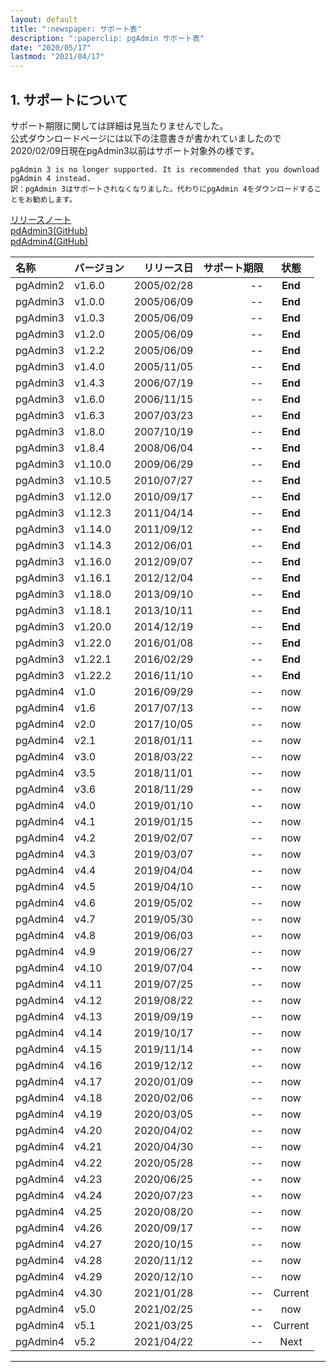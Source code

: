 ```yaml
---
layout: default
title: ":newspaper: サポート表"
description: ":paperclip: pgAdmin サポート表"
date: "2020/05/17"
lastmod: "2021/04/17"
---
```


## 1. サポートについて

サポート期限に関しては詳細は見当たりませんでした。  
公式ダウンロードページには以下の注意書きが書かれていましたので2020/02/09日現在pgAdmin3以前はサポート対象外の様です。  

    pgAdmin 3 is no longer supported. It is recommended that you download pgAdmin 4 instead.
    訳：pgAdmin 3はサポートされなくなりました。代わりにpgAdmin 4をダウンロードすることをお勧めします。

[リリースノート](https://www.pgadmin.org/docs/pgadmin4/development/release_notes.html)  
[pdAdmin3(GitHub)](https://github.com/postgres/pgadmin3)  
[pdAdmin4(GitHub)](https://github.com/postgres/pgadmin4)  

| 名称       | バージョン   |      リリース日 | サポート期限 |    状態   |
| :------- | :------ | ---------: | -----: | :-----: |
| pgAdmin2 | v1.6.0  | 2005/02/28 |     -- | **End** |
| pgAdmin3 | v1.0.0  | 2005/06/09 |     -- | **End** |
| pgAdmin3 | v1.0.3  | 2005/06/09 |     -- | **End** |
| pgAdmin3 | v1.2.0  | 2005/06/09 |     -- | **End** |
| pgAdmin3 | v1.2.2  | 2005/06/09 |     -- | **End** |
| pgAdmin3 | v1.4.0  | 2005/11/05 |     -- | **End** |
| pgAdmin3 | v1.4.3  | 2006/07/19 |     -- | **End** |
| pgAdmin3 | v1.6.0  | 2006/11/15 |     -- | **End** |
| pgAdmin3 | v1.6.3  | 2007/03/23 |     -- | **End** |
| pgAdmin3 | v1.8.0  | 2007/10/19 |     -- | **End** |
| pgAdmin3 | v1.8.4  | 2008/06/04 |     -- | **End** |
| pgAdmin3 | v1.10.0 | 2009/06/29 |     -- | **End** |
| pgAdmin3 | v1.10.5 | 2010/07/27 |     -- | **End** |
| pgAdmin3 | v1.12.0 | 2010/09/17 |     -- | **End** |
| pgAdmin3 | v1.12.3 | 2011/04/14 |     -- | **End** |
| pgAdmin3 | v1.14.0 | 2011/09/12 |     -- | **End** |
| pgAdmin3 | v1.14.3 | 2012/06/01 |     -- | **End** |
| pgAdmin3 | v1.16.0 | 2012/09/07 |     -- | **End** |
| pgAdmin3 | v1.16.1 | 2012/12/04 |     -- | **End** |
| pgAdmin3 | v1.18.0 | 2013/09/10 |     -- | **End** |
| pgAdmin3 | v1.18.1 | 2013/10/11 |     -- | **End** |
| pgAdmin3 | v1.20.0 | 2014/12/19 |     -- | **End** |
| pgAdmin3 | v1.22.0 | 2016/01/08 |     -- | **End** |
| pgAdmin3 | v1.22.1 | 2016/02/29 |     -- | **End** |
| pgAdmin3 | v1.22.2 | 2016/11/10 |     -- | **End** |
| pgAdmin4 | v1.0    | 2016/09/29 |     -- |   now   |
| pgAdmin4 | v1.6    | 2017/07/13 |     -- |   now   |
| pgAdmin4 | v2.0    | 2017/10/05 |     -- |   now   |
| pgAdmin4 | v2.1    | 2018/01/11 |     -- |   now   |
| pgAdmin4 | v3.0    | 2018/03/22 |     -- |   now   |
| pgAdmin4 | v3.5    | 2018/11/01 |     -- |   now   |
| pgAdmin4 | v3.6    | 2018/11/29 |     -- |   now   |
| pgAdmin4 | v4.0    | 2019/01/10 |     -- |   now   |
| pgAdmin4 | v4.1    | 2019/01/15 |     -- |   now   |
| pgAdmin4 | v4.2    | 2019/02/07 |     -- |   now   |
| pgAdmin4 | v4.3    | 2019/03/07 |     -- |   now   |
| pgAdmin4 | v4.4    | 2019/04/04 |     -- |   now   |
| pgAdmin4 | v4.5    | 2019/04/10 |     -- |   now   |
| pgAdmin4 | v4.6    | 2019/05/02 |     -- |   now   |
| pgAdmin4 | v4.7    | 2019/05/30 |     -- |   now   |
| pgAdmin4 | v4.8    | 2019/06/03 |     -- |   now   |
| pgAdmin4 | v4.9    | 2019/06/27 |     -- |   now   |
| pgAdmin4 | v4.10   | 2019/07/04 |     -- |   now   |
| pgAdmin4 | v4.11   | 2019/07/25 |     -- |   now   |
| pgAdmin4 | v4.12   | 2019/08/22 |     -- |   now   |
| pgAdmin4 | v4.13   | 2019/09/19 |     -- |   now   |
| pgAdmin4 | v4.14   | 2019/10/17 |     -- |   now   |
| pgAdmin4 | v4.15   | 2019/11/14 |     -- |   now   |
| pgAdmin4 | v4.16   | 2019/12/12 |     -- |   now   |
| pgAdmin4 | v4.17   | 2020/01/09 |     -- |   now   |
| pgAdmin4 | v4.18   | 2020/02/06 |     -- |   now   |
| pgAdmin4 | v4.19   | 2020/03/05 |     -- |   now   |
| pgAdmin4 | v4.20   | 2020/04/02 |     -- |   now   |
| pgAdmin4 | v4.21   | 2020/04/30 |     -- |   now   |
| pgAdmin4 | v4.22   | 2020/05/28 |     -- |   now   |
| pgAdmin4 | v4.23   | 2020/06/25 |     -- |   now   |
| pgAdmin4 | v4.24   | 2020/07/23 |     -- |   now   |
| pgAdmin4 | v4.25   | 2020/08/20 |     -- |   now   |
| pgAdmin4 | v4.26   | 2020/09/17 |     -- |   now   |
| pgAdmin4 | v4.27   | 2020/10/15 |     -- |   now   |
| pgAdmin4 | v4.28   | 2020/11/12 |     -- |   now   |
| pgAdmin4 | v4.29   | 2020/12/10 |     -- |   now   |
| pgAdmin4 | v4.30   | 2021/01/28 |     -- | Current |
| pgAdmin4 | v5.0    | 2021/02/25 |     -- |   now   |
| pgAdmin4 | v5.1    | 2021/03/25 |     -- | Current |
| pgAdmin4 | v5.2    | 2021/04/22 |     -- |   Next  |

* * *
